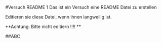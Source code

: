 #Versuch README 1
Das ist ein Versuch eine README  Datei zu erstellen

Editieren sie diese Datei, wenn ihnen langweilig ist.

**Achtung: Bitte nicht editiern !!!! **


##ABC
  
